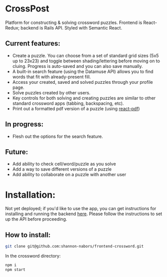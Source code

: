 # CrossPost

Platform for constructing & solving crossword puzzles.  Frontend is React-Redux; backend is Rails API.  Styled with Semantic React.

## Current features:
- Create a puzzle.  You can choose from a set of standard grid sizes (5x5 up to 23x23) and toggle between shading/lettering before moving on to cluing.  Progress is auto-saved and you can also save manually.
- A built-in search feature (using the Datamuse API) allows you to find words that fit with already-present fill.
- Access your created, saved and solved puzzles through your profile page.
- Solve puzzles created by other users.
- Key controls for both solving and creating puzzles are similar to other standard crossword apps (tabbing, backspacing, etc).
- Print out a formatted pdf version of a puzzle (using [react-pdf](https://github.com/diegomura/react-pdf))

## In progress:
- Flesh out the options for the search feature.

## Future:
- Add ability to check cell/word/puzzle as you solve
- Add a way to save different versions of a puzzle
- Add ability to collaborate on a puzzle with another user

# Installation:

Not yet deployed; if you'd like to use the app, you can get instructions for installing and running the backend [here](https://github.com/shannon-nabors/backend-crossword).  Please follow the instructions to set up the API before proceeding.

## How to install:

```sh
git clone git@github.com:shannon-nabors/frontend-crossword.git
```
In the crossword directory:
```sh
npm i
npm start
```
